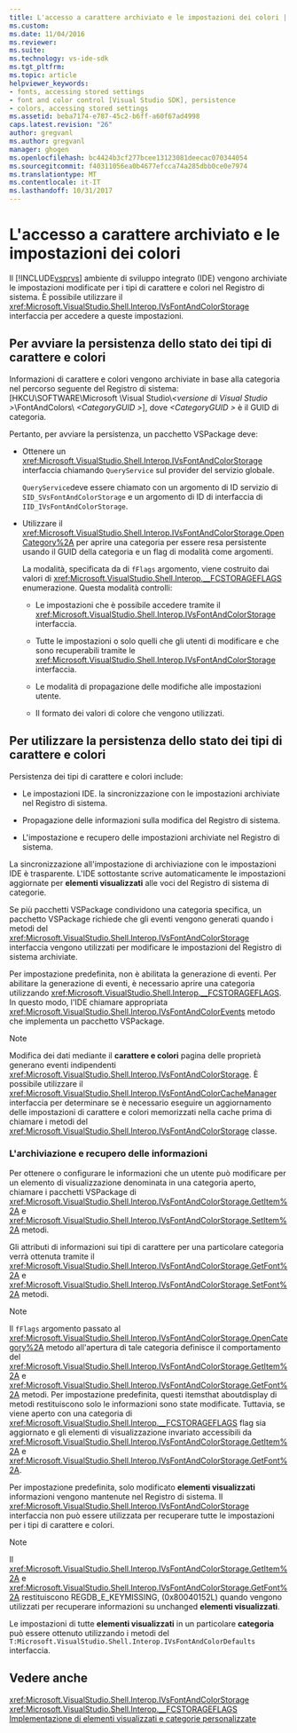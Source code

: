 ```yaml
---
title: L'accesso a carattere archiviato e le impostazioni dei colori | Documenti Microsoft
ms.custom: 
ms.date: 11/04/2016
ms.reviewer: 
ms.suite: 
ms.technology: vs-ide-sdk
ms.tgt_pltfrm: 
ms.topic: article
helpviewer_keywords:
- fonts, accessing stored settings
- font and color control [Visual Studio SDK], persistence
- colors, accessing stored settings
ms.assetid: beba7174-e787-45c2-b6ff-a60f67ad4998
caps.latest.revision: "26"
author: gregvanl
ms.author: gregvanl
manager: ghogen
ms.openlocfilehash: bc4424b3cf277bcee13123081deecac070344054
ms.sourcegitcommit: f40311056ea0b4677efcca74a285dbb0ce0e7974
ms.translationtype: MT
ms.contentlocale: it-IT
ms.lasthandoff: 10/31/2017
---
```

# <a name="accessing-stored-font-and-color-settings"></a>L'accesso a carattere archiviato e le impostazioni dei colori
Il [!INCLUDE[vsprvs](../code-quality/includes/vsprvs_md.md)] ambiente di sviluppo integrato (IDE) vengono archiviate le impostazioni modificate per i tipi di carattere e colori nel Registro di sistema. È possibile utilizzare il <xref:Microsoft.VisualStudio.Shell.Interop.IVsFontAndColorStorage> interfaccia per accedere a queste impostazioni.  
  
## <a name="to-initiate-state-persistence-of-fonts-and-colors"></a>Per avviare la persistenza dello stato dei tipi di carattere e colori  
 Informazioni di carattere e colori vengono archiviate in base alla categoria nel percorso seguente del Registro di sistema: [HKCU\SOFTWARE\Microsoft \Visual Studio\\*\<versione di Visual Studio >*\FontAndColors\\  *\<CategoryGUID >*], dove  *\<CategoryGUID >* è il GUID di categoria.  
  
 Pertanto, per avviare la persistenza, un pacchetto VSPackage deve:  
  
-   Ottenere un <xref:Microsoft.VisualStudio.Shell.Interop.IVsFontAndColorStorage> interfaccia chiamando `QueryService` sul provider del servizio globale.  
  
     `QueryService`deve essere chiamato con un argomento di ID servizio di `SID_SVsFontAndColorStorage` e un argomento di ID di interfaccia di `IID_IVsFontAndColorStorage`.  
  
-   Utilizzare il <xref:Microsoft.VisualStudio.Shell.Interop.IVsFontAndColorStorage.OpenCategory%2A> per aprire una categoria per essere resa persistente usando il GUID della categoria e un flag di modalità come argomenti.  
  
     La modalità, specificata da di `fFlags` argomento, viene costruito dai valori di <xref:Microsoft.VisualStudio.Shell.Interop.__FCSTORAGEFLAGS> enumerazione. Questa modalità controlli:  
  
    -   Le impostazioni che è possibile accedere tramite il <xref:Microsoft.VisualStudio.Shell.Interop.IVsFontAndColorStorage> interfaccia.  
  
    -   Tutte le impostazioni o solo quelli che gli utenti di modificare e che sono recuperabili tramite le <xref:Microsoft.VisualStudio.Shell.Interop.IVsFontAndColorStorage> interfaccia.  
  
    -   Le modalità di propagazione delle modifiche alle impostazioni utente.  
  
    -   Il formato dei valori di colore che vengono utilizzati.  
  
## <a name="to-use-state-persistence-of-fonts-and-colors"></a>Per utilizzare la persistenza dello stato dei tipi di carattere e colori  
 Persistenza dei tipi di carattere e colori include:  
  
-   Le impostazioni IDE. la sincronizzazione con le impostazioni archiviate nel Registro di sistema.  
  
-   Propagazione delle informazioni sulla modifica del Registro di sistema.  
  
-   L'impostazione e recupero delle impostazioni archiviate nel Registro di sistema.  
  
 La sincronizzazione all'impostazione di archiviazione con le impostazioni IDE è trasparente. L'IDE sottostante scrive automaticamente le impostazioni aggiornate per **elementi visualizzati** alle voci del Registro di sistema di categorie.  
  
 Se più pacchetti VSPackage condividono una categoria specifica, un pacchetto VSPackage richiede che gli eventi vengono generati quando i metodi del <xref:Microsoft.VisualStudio.Shell.Interop.IVsFontAndColorStorage> interfaccia vengono utilizzati per modificare le impostazioni del Registro di sistema archiviate.  
  
 Per impostazione predefinita, non è abilitata la generazione di eventi. Per abilitare la generazione di eventi, è necessario aprire una categoria utilizzando <xref:Microsoft.VisualStudio.Shell.Interop.__FCSTORAGEFLAGS>. In questo modo, l'IDE chiamare appropriata <xref:Microsoft.VisualStudio.Shell.Interop.IVsFontAndColorEvents> metodo che implementa un pacchetto VSPackage.  
  
> [!NOTE]
>  Modifica dei dati mediante il **carattere e colori** pagina delle proprietà generano eventi indipendenti <xref:Microsoft.VisualStudio.Shell.Interop.IVsFontAndColorStorage>. È possibile utilizzare il <xref:Microsoft.VisualStudio.Shell.Interop.IVsFontAndColorCacheManager> interfaccia per determinare se è necessario eseguire un aggiornamento delle impostazioni di carattere e colori memorizzati nella cache prima di chiamare i metodi del <xref:Microsoft.VisualStudio.Shell.Interop.IVsFontAndColorStorage> classe.  
  
### <a name="storing-and-retrieving-information"></a>L'archiviazione e recupero delle informazioni  
 Per ottenere o configurare le informazioni che un utente può modificare per un elemento di visualizzazione denominata in una categoria aperto, chiamare i pacchetti VSPackage di <xref:Microsoft.VisualStudio.Shell.Interop.IVsFontAndColorStorage.GetItem%2A> e <xref:Microsoft.VisualStudio.Shell.Interop.IVsFontAndColorStorage.SetItem%2A> metodi.  
  
 Gli attributi di informazioni sui tipi di carattere per una particolare categoria verrà ottenuta tramite il <xref:Microsoft.VisualStudio.Shell.Interop.IVsFontAndColorStorage.GetFont%2A> e <xref:Microsoft.VisualStudio.Shell.Interop.IVsFontAndColorStorage.SetFont%2A> metodi.  
  
> [!NOTE]
>  Il `fFlags` argomento passato al <xref:Microsoft.VisualStudio.Shell.Interop.IVsFontAndColorStorage.OpenCategory%2A> metodo all'apertura di tale categoria definisce il comportamento del <xref:Microsoft.VisualStudio.Shell.Interop.IVsFontAndColorStorage.GetItem%2A> e <xref:Microsoft.VisualStudio.Shell.Interop.IVsFontAndColorStorage.GetFont%2A> metodi. Per impostazione predefinita, questi itemsthat aboutdisplay di metodi restituiscono solo le informazioni sono state modificate. Tuttavia, se viene aperto con una categoria di <xref:Microsoft.VisualStudio.Shell.Interop.__FCSTORAGEFLAGS> flag sia aggiornato e gli elementi di visualizzazione invariato accessibili da <xref:Microsoft.VisualStudio.Shell.Interop.IVsFontAndColorStorage.GetItem%2A> e <xref:Microsoft.VisualStudio.Shell.Interop.IVsFontAndColorStorage.GetFont%2A>.  
  
 Per impostazione predefinita, solo modificato **elementi visualizzati** informazioni vengono mantenute nel Registro di sistema. Il <xref:Microsoft.VisualStudio.Shell.Interop.IVsFontAndColorStorage> interfaccia non può essere utilizzata per recuperare tutte le impostazioni per i tipi di carattere e colori.  
  
> [!NOTE]
>  Il <xref:Microsoft.VisualStudio.Shell.Interop.IVsFontAndColorStorage.GetItem%2A> e <xref:Microsoft.VisualStudio.Shell.Interop.IVsFontAndColorStorage.GetFont%2A> restituiscono REGDB_E_KEYMISSING, (0x80040152L) quando vengono utilizzati per recuperare informazioni su unchanged **elementi visualizzati**.  
  
 Le impostazioni di tutte **elementi visualizzati** in un particolare **categoria** può essere ottenuto utilizzando i metodi del `T:Microsoft.VisualStudio.Shell.Interop.IVsFontAndColorDefaults` interfaccia.  
  
## <a name="see-also"></a>Vedere anche  
 <xref:Microsoft.VisualStudio.Shell.Interop.IVsFontAndColorStorage>   
 <xref:Microsoft.VisualStudio.Shell.Interop.__FCSTORAGEFLAGS>   
 [Implementazione di elementi visualizzati e categorie personalizzate](../extensibility/implementing-custom-categories-and-display-items.md)